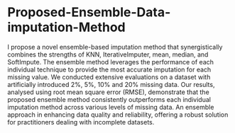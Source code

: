# Proposed-Ensemble-Data-imputation-Method
I propose a novel ensemble-based imputation method that synergistically combines the strengths of KNN, IterativeImputer, mean, median, and SoftImpute. The ensemble method leverages the performance of each individual technique to provide the most accurate imputation for each missing value. We conducted extensive evaluations on a dataset with artificially introduced 2%, 5%, 10% and 20% missing data. Our results, analysed using root mean square error (RMSE), demonstrate that the proposed ensemble method consistently outperforms each individual imputation method across various levels of missing data. An ensemble approach in enhancing data quality and reliability, offering a robust solution for practitioners dealing with incomplete datasets.
